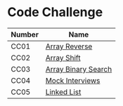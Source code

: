 # Code Challenge

| Number | Name                                                                                                                            |
| ------ | ------------------------------------------------------------------------------------------------------------------------------- |
| CC01   | [Array Reverse](https://amarh-ayman.github.io/401_data-structures-and-algorithms/array_reverse/array_reverse)                   |
| CC02   | [Array Shift](https://amarh-ayman.github.io/401_data-structures-and-algorithms/array-shift/array_shift)                         |
| CC03   | [Array Binary Search](https://amarh-ayman.github.io/401_data-structures-and-algorithms/array-binary-search/array_binary_search) |
| CC04   | [Mock Interviews](https://docs.google.com/spreadsheets/d/1_rSpQvQch8V333JayCRYhwW2f613ist_aUSOiFegEEg/edit?usp=sharing)         |
| CC05   | [Linked List](https://amarh-ayman.github.io/401_data-structures-and-algorithms/array-binary-search/linked_list)                 |
